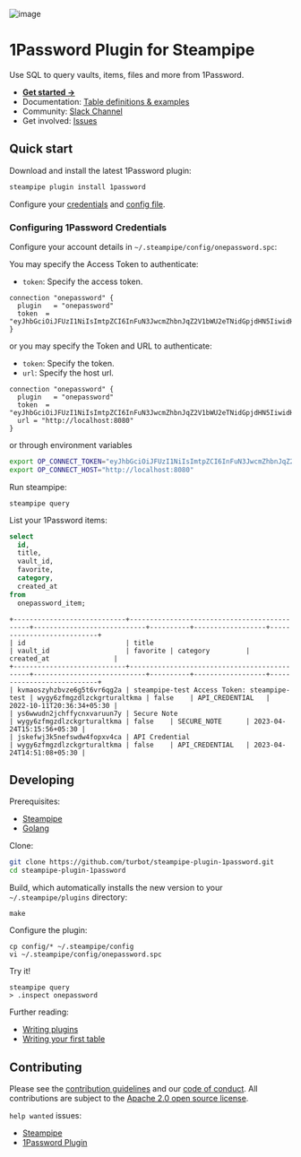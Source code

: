 ![image](https://hub.steampipe.io/images/plugins/turbot/1password-social-graphic.png)

# 1Password Plugin for Steampipe

Use SQL to query vaults, items, files and more from 1Password.

- **[Get started →](https://hub.steampipe.io/plugins/turbot/1password)**
- Documentation: [Table definitions & examples](https://hub.steampipe.io/plugins/turbot/1password/tables)
- Community: [Slack Channel](https://steampipe.io/community/join)
- Get involved: [Issues](https://github.com/turbot/steampipe-plugin-1password/issues)

## Quick start

Download and install the latest 1Password plugin:

```bash
steampipe plugin install 1password
```

Configure your [credentials](https://hub.steampipe.io/plugins/turbot/1password#credentials) and [config file](https://hub.steampipe.io/plugins/turbot/1password#configuration).

### Configuring 1Password Credentials

Configure your account details in `~/.steampipe/config/onepassword.spc`:

You may specify the Access Token to authenticate:

- `token`: Specify the access token.

```hcl
connection "onepassword" {
  plugin   = "onepassword"
  token  = "eyJhbGciOiJFUzI1NiIsImtpZCI6InFuN3JwcmZhbnJqZ2V1bWU2eTNidGpjdHN5IiwidHlwIjoiSldUIn0.eyIxcGFzc3dvcmQuY29tL2F1dWlkIjoiVEpGVzVZTlRJSkMzSkNXRFgzQ0dWTUpCSDQiLCIxcGFzc3dvcmQuY29tL3Rva2VuIjoib2tnZGZJWHpEaDhWWkNkRHVNRjZNSUplRUlwN3ZrYUQiLCIxcGFzc3dvcmQuY29tL2Z0cyI6WyJ2YXVsdGFjY2VzcyJdLCIxcGFzc3dvcmQuY29tL3Z0cyI6W3sidSI6ImZwZDR1dW00bHJicTMycG8ybXR2ZGo0c3hpI"
}
```

or you may specify the Token and URL to authenticate:

- `token`: Specify the token.
- `url`: Specify the host url.

```hcl
connection "onepassword" {
  plugin   = "onepassword"
  token  = "eyJhbGciOiJFUzI1NiIsImtpZCI6InFuN3JwcmZhbnJqZ2V1bWU2eTNidGpjdHN5IiwidHlwIjoiSldUIn0.eyIxcGFzc3dvcmQuY29tL2F1dWlkIjoiVEpGVzVZTlRJSkMzSkNXRFgzQ0dWTUpCSDQiLCIxcGFzc3dvcmQuY29tL3Rva2VuIjoib2tnZGZJWHpEaDhWWkNkRHVNRjZNSUplRUlwN3ZrYUQiLCIxcGFzc3dvcmQuY29tL2Z0cyI6WyJ2YXVsdGFjY2VzcyJdLCIxcGFzc3dvcmQuY29tL3Z0cyI6W3sidSI6ImZwZDR1dW00bHJicTMycG8ybXR2ZGo0c3hpI"
  url = "http://localhost:8080"
}
```

or through environment variables

```sh
export OP_CONNECT_TOKEN="eyJhbGciOiJFUzI1NiIsImtpZCI6InFuN3JwcmZhbnJqZ2V1bWU2eTNidGpjdHN5IiwidHlwIjoiSldUIn0.eyIxcGFzc3dvcmQuY29tL2F1dWlkIjoiVEpGVzVZTlRJSkMzSkNXRFgzQ0dWTUpCSDQiLCIxcGFzc3dvcmQuY29tL3Rva2VuIjoib2tnZGZJWHpEaDhWWkNkRHVNRjZNSUplRUlwN3ZrYUQiLCIxcGFzc3dvcmQuY29tL2Z0cyI6WyJ2YXVsdGFjY2VzcyJdLCIxcGFzc3dvcmQuY29tL3Z0cyI6W3sidSI6ImZwZDR1dW00bHJicTMycG8ybXR2ZGo0c3hpI"
export OP_CONNECT_HOST="http://localhost:8080"
```

Run steampipe:

```shell
steampipe query
```

List your 1Password items:

```sql
select
  id,
  title,
  vault_id,
  favorite,
  category,
  created_at
from
  onepassword_item;
```

```
+----------------------------+---------------------------------------------+----------------------------+----------+------------------+---------------------------+
| id                         | title                                       | vault_id                   | favorite | category         | created_at                |
+----------------------------+---------------------------------------------+----------------------------+----------+------------------+---------------------------+
| kvmaoszyhzbvze6g5t6vr6qg2a | steampipe-test Access Token: steampipe-test | wygy6zfmgzdlzckgrturaltkma | false    | API_CREDENTIAL   | 2022-10-11T20:36:34+05:30 |
| ys6wwudn2jchffycnxvaruun7y | Secure Note                                 | wygy6zfmgzdlzckgrturaltkma | false    | SECURE_NOTE      | 2023-04-24T15:15:56+05:30 |
| jskefwj3k5nefswdw4fopxv4ca | API Credential                              | wygy6zfmgzdlzckgrturaltkma | false    | API_CREDENTIAL   | 2023-04-24T14:51:08+05:30 |
```

## Developing

Prerequisites:

- [Steampipe](https://steampipe.io/downloads)
- [Golang](https://golang.org/doc/install)

Clone:

```sh
git clone https://github.com/turbot/steampipe-plugin-1password.git
cd steampipe-plugin-1password
```

Build, which automatically installs the new version to your `~/.steampipe/plugins` directory:

```
make
```

Configure the plugin:

```
cp config/* ~/.steampipe/config
vi ~/.steampipe/config/onepassword.spc
```

Try it!

```
steampipe query
> .inspect onepassword
```

Further reading:

- [Writing plugins](https://steampipe.io/docs/develop/writing-plugins)
- [Writing your first table](https://steampipe.io/docs/develop/writing-your-first-table)

## Contributing

Please see the [contribution guidelines](https://github.com/turbot/steampipe/blob/main/CONTRIBUTING.md) and our [code of conduct](https://github.com/turbot/steampipe/blob/main/CODE_OF_CONDUCT.md). All contributions are subject to the [Apache 2.0 open source license](https://github.com/turbot/steampipe-plugin-1password/blob/main/LICENSE).

`help wanted` issues:

- [Steampipe](https://github.com/turbot/steampipe/labels/help%20wanted)
- [1Password Plugin](https://github.com/turbot/steampipe-plugin-1password/labels/help%20wanted)
